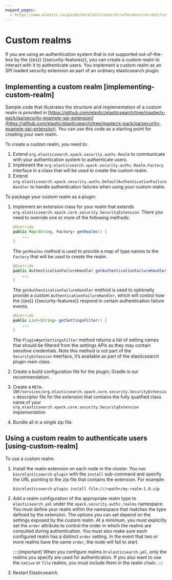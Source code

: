 ```yaml
---
mapped_pages:
  - https://www.elastic.co/guide/en/elasticsearch/reference/current/custom-realms.html
---
```


# Custom realms

If you are using an authentication system that is not supported out-of-the-box by the {{es}} {{security-features}}, you can create a custom realm to interact with it to authenticate users. You implement a custom realm as an SPI loaded security extension as part of an ordinary elasticsearch plugin.

## Implementing a custom realm [implementing-custom-realm]

Sample code that illustrates the structure and implementation of a custom realm is provided in [https://github.com/elastic/elasticsearch/tree/master/x-pack/qa/security-example-spi-extension](https://github.com/elastic/elasticsearch/tree/master/x-pack/qa/security-example-spi-extension). You can use this code as a starting point for creating your own realm.

To create a custom realm, you need to:

1. Extend `org.elasticsearch.xpack.security.authc.Realm` to communicate with your authentication system to authenticate users.
2. Implement the `org.elasticsearch.xpack.security.authc.Realm.Factory` interface in a class that will be used to create the custom realm.
3. Extend `org.elasticsearch.xpack.security.authc.DefaultAuthenticationFailureHandler` to handle authentication failures when using your custom realm.

To package your custom realm as a plugin:

1. Implement an extension class for your realm that extends `org.elasticsearch.xpack.core.security.SecurityExtension`. There you need to override one or more of the following methods:

    ```java
    @Override
    public Map<String, Factory> getRealms() {
        ...
    }
    ```

    The `getRealms` method is used to provide a map of type names to the `Factory` that will be used to create the realm.

    ```java
    @Override
    public AuthenticationFailureHandler getAuthenticationFailureHandler() {
        ...
    }
    ```

    The `getAuthenticationFailureHandler` method is used to optionally provide a custom `AuthenticationFailureHandler`, which will control how the {{es}} {{security-features}} respond in certain authentication failure events.

    ```java
    @Override
    public List<String> getSettingsFilter() {
        ...
    }
    ```

    The `Plugin#getSettingsFilter` method returns a list of setting names that should be filtered from the settings APIs as they may contain sensitive credentials. Note this method is not part of the `SecurityExtension` interface, it’s available as part of the elasticsearch plugin main class.

2. Create a build configuration file for the plugin; Gradle is our recommendation.
3. Create a `META-INF/services/org.elasticsearch.xpack.core.security.SecurityExtension` descriptor file for the extension that contains the fully qualified class name of your `org.elasticsearch.xpack.core.security.SecurityExtension` implementation
4. Bundle all in a single zip file.


## Using a custom realm to authenticate users [using-custom-realm]

To use a custom realm:

1. Install the realm extension on each node in the cluster. You run `bin/elasticsearch-plugin` with the `install` sub-command and specify the URL pointing to the zip file that contains the extension. For example:

    ```shell
    bin/elasticsearch-plugin install file:///<path>/my-realm-1.0.zip
    ```

2. Add a realm configuration of the appropriate realm type to `elasticsearch.yml` under the `xpack.security.authc.realms` namespace. You must define your realm within the namespace that matches the type defined by the extension. The options you can set depend on the settings exposed by the custom realm. At a minimum, you must explicitly set the `order` attribute to control the order in which the realms are consulted during authentication. You must also make sure each configured realm has a distinct `order` setting. In the event that two or more realms have the same `order`, the node will fail to start.

    ::::{important} 
    When you configure realms in `elasticsearch.yml`, only the realms you specify are used for authentication. If you also want to use the `native` or `file` realms, you must include them in the realm chain.
    ::::

3. Restart Elasticsearch.


